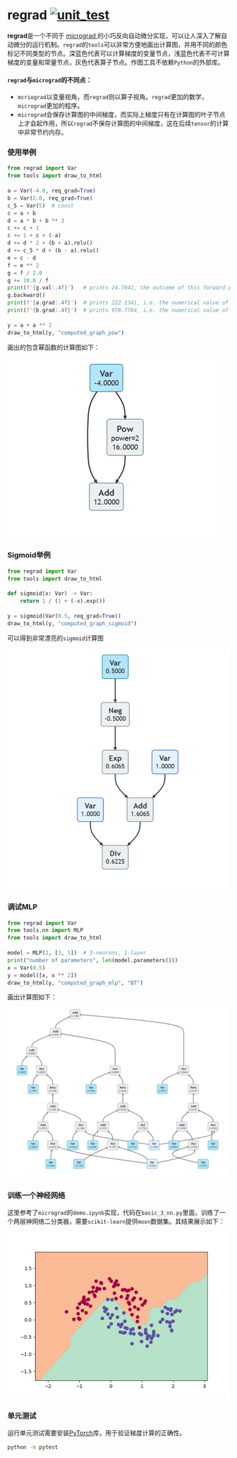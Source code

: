 # regrad [![unit_test](https://github.com/neluca/regrad/actions/workflows/unit_test.yaml/badge.svg)](https://github.com/neluca/regrad/actions/workflows/unit_test.yaml) 

**regrad**是一个不同于 [micrograd ](https://github.com/karpathy/micrograd)的小巧反向自动微分实现，可以让人深入了解自动微分的运行机制。`regrad`的`tools`可以非常方便地画出计算图，并用不同的颜色标记不同类型的节点。深蓝色代表可以计算梯度的变量节点，浅蓝色代表不可计算梯度的变量和常量节点，灰色代表算子节点。作图工具不依赖`Python`的外部库。

#### `regrad`与`micrograd`的不同点：

- `mcriograd`以变量视角，而`regrad`则以算子视角。`regrad`更加的数学，`micrograd`更加的程序。
- `micrograd`会保存计算图的中间梯度，而实际上梯度只有在计算图的叶子节点上才会起作用，所以`regrad`不保存计算图的中间梯度，这在后续`tensor`的计算中非常节约内存。

### 使用举例

```python
from regrad import Var
from tools import draw_to_html

a = Var(-4.0, req_grad=True)
b = Var(2.0, req_grad=True)
c_5 = Var(5)  # const
c = a + b
d = a * b + b ** 3
c += c + 1
c += 1 + c + (-a)
d += d * 2 + (b + a).relu()
d += c_5 * d + (b - a).relu()
e = c - d
f = e ** 2
g = f / 2.0
g += 10.0 / f
print(f'{g.val:.4f}')   # prints 24.7041, the outcome of this forward pass
g.backward()
print(f'{a.grad:.4f}')  # prints 222.1341, i.e. the numerical value of dg/da
print(f'{b.grad:.4f}')  # prints 978.7784, i.e. the numerical value of dg/db

y = a + a ** 2
draw_to_html(y, "computed_graph_pow")
```

画出的包含幂函数的计算图如下：

![pow](./doc/computed_graph_pow.png)

### Sigmoid举例

```python
from regrad import Var
from tools import draw_to_html

def sigmoid(x: Var) -> Var:
    return 1 / (1 + (-x).exp())

y = sigmoid(Var(0.5, req_grad=True))
draw_to_html(y, "computed_graph_sigmoid")
```

可以得到非常漂亮的`sigmoid`计算图

![sigmoid](./doc/computed_graph_sigmoid.png)

### 调试MLP

```python
from regrad import Var
from tools.nn import MLP
from tools import draw_to_html

model = MLP(2, [3, 1])  # 3-neurons, 1-layer
print("number of parameters", len(model.parameters()))
x = Var(0.5)
y = model([x, x ** 2])
draw_to_html(y, "computed_graph_mlp", "BT")
```

画出计算图如下：

![mlp](./doc/computed_graph_mlp.png)

### 训练一个神经网络

这里参考了`micrograd`的`demo.ipynb`实现，代码在`basic_3_nn.py`里面，训练了一个两层神网络二分类器，需要`scikit-learn`提供`moon`数据集。其结果展示如下：

![moons_mlp](./doc/moons_mlp.png)

### 单元测试

运行单元测试需要安装[PyTorch](https://pytorch.org/)库，用于验证梯度计算的正确性。

```bash
python -m pytest
```
